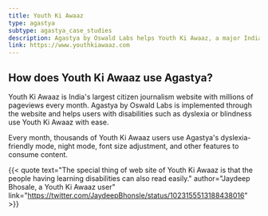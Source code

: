```yaml
---
title: Youth Ki Awaaz
type: agastya
subtype: agastya_case_studies
description: Agastya by Oswald Labs helps Youth Ki Awaaz, a major Indian citizen journalism and content platform, make sure that all users with disabilities can easily consume their content online.
link: https://www.youthkiawaaz.com
---
```


## How does Youth Ki Awaaz use Agastya?

Youth Ki Awaaz is India's largest citizen journalism website with millions of pageviews every month. Agastya by Oswald Labs is implemented through the website and helps users with disabilities such as dyslexia or blindness use Youth Ki Awaaz with ease.

Every month, thousands of Youth Ki Awaaz users use Agastya's dyslexia-friendly mode, night mode, font size adjustment, and other features to consume content.

{{< quote text="The special thing of web site of Youth Ki Awaaz is that the people having learning disabilities can also read easily." author="Jaydeep Bhosale, a Youth Ki Awaaz user" link="https://twitter.com/JaydeepBhonsle/status/1023155513188438016" >}}
